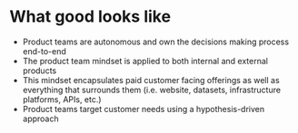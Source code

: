 # What good looks like

* Product teams are autonomous and own the decisions making process end-to-end
* The product team mindset is applied to both internal and external products
* This mindset encapsulates paid customer facing offerings as well as everything that surrounds them \(i.e. website, datasets, infrastructure platforms, APIs, etc.\)
* Product teams target customer needs using a hypothesis-driven approach

